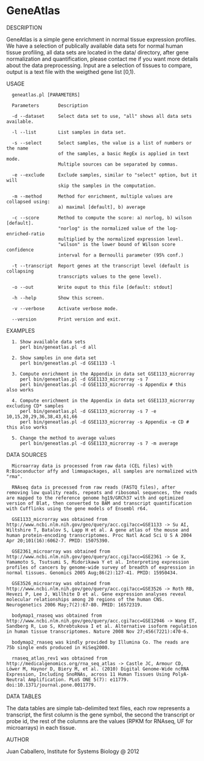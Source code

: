 GeneAtlas
=========

DESCRIPTION

GeneAtlas is a simple gene enrichment in normal tissue expression profiles.
We have a selection of publically available data sets for normal human tissue profiling, all data sets are located in the data/ directory, after gene normalization and quantification, please contact me if you want more details about the data preprocessing.
Input are a selection of tissues to compare, output is a text file with the 
weigthed gene list [0,1).

USAGE

      geneatlas.pl [PARAMETERS]
      
      Parameters       Description
      
      -d --dataset     Select data set to use, "all" shows all data sets available.
      
      -l --list        List samples in data set.
      
      -s --select      Select samples, the value is a list of numbers or the name 
                       of the samples, a basic RegEx is applied in text mode. 
                       Multiple sources can be separated by commas.
      
      -e --exclude     Exclude samples, similar to "select" option, but it will
                       skip the samples in the computation.
      
      -m --method      Method for enrichment, multiple values are collapsed using:
                       a) maximal [default], b) average

      -c --score       Method to compute the score: a) norlog, b) wilson [default].
                       "norlog" is the normalized value of the log-enriched-ratio
                       multiplied by the normalized expression level.
                       "wilson" is the lower bound of Wilson score confidence 
                       interval for a Bernoulli parameter (95% conf.)
      
      -t --transcript  Report genes at the transcript level (default is collapsing
                       transcripts values to the gene level).
      
      -o --out         Write ouput to this file [default: stdout]
      
      -h --help        Show this screen.
      
      -v --verbose     Activate verbose mode.
      
      --version        Print version and exit.

EXAMPLES

      1. Show available data sets
         perl bin/geneatlas.pl -d all
      
      2. Show samples in one data set
         perl bin/geneatlas.pl -d GSE1133 -l
      
      3. Compute enrichment in the Appendix in data set GSE1133_microrray
         perl bin/geneatlas.pl -d GSE1133_microrray -s 7
         perl bin/geneatlas.pl -d GSE1133_microrray -s Appendix # this also works
      
      4. Compute enrichment in the Appendix in data set GSE1133_microrray excluding CD* samples 
         perl bin/geneatlas.pl -d GSE1133_microrray -s 7 -e 10,15,20,29,36,38,43,61,66
         perl bin/geneatlas.pl -d GSE1133_microrray -s Appendix -e CD # this also works
      
      5. Change the method to average values
         perl bin/geneatlas.pl -d GSE1133_microrray -s 7 -m average

DATA SOURCES

      Microarray data is processed from raw data (CEL files) with R:Bioconductor affy and limmapackages, all samples are normalized with "rma".

      RNAseq data is precessed from raw reads (FASTQ files), after removing low quality reads, repeats and ribosomal sequences, the reads are mapped to the reference genome hg19/GRCh37 with and optimized version of Blat, then converted to BAM and transcript quantification with Cufflinks using the gene models of Ensembl r64.

      GSE1133_microrray was obtained from http://www.ncbi.nlm.nih.gov/geo/query/acc.cgi?acc=GSE1133 -> Su AI, Wiltshire T, Batalov S, Lapp H et al. A gene atlas of the mouse and human protein-encoding transcriptomes. Proc Natl Acad Sci U S A 2004 Apr 20;101(16):6062-7. PMID: 15075390.

      GSE2361_microarray was obtained from http://www.ncbi.nlm.nih.gov/geo/query/acc.cgi?acc=GSE2361 -> Ge X, Yamamoto S, Tsutsumi S, Midorikawa Y et al. Interpreting expression profiles of cancers by genome-wide survey of breadth of expression in normal tissues. Genomics 2005 Aug;86(2):127-41. PMID: 15950434.

      GSE3526_microarray was obtained from http://www.ncbi.nlm.nih.gov/geo/query/acc.cgi?acc=GSE3526 -> Roth RB, Hevezi P, Lee J, Willhite D et al. Gene expression analyses reveal molecular relationships among 20 regions of the human CNS. Neurogenetics 2006 May;7(2):67-80. PMID: 16572319.

      bodymap1_rnaseq was obtained from http://www.ncbi.nlm.nih.gov/geo/query/acc.cgi?acc=GSE12946 -> Wang ET, Sandberg R, Luo S, Khrebtukova I et al. Alternative isoform regulation in human tissue transcriptomes. Nature 2008 Nov 27;456(7221):470-6. 

      bodymap2_rnaseq was kindly provided by Illumina Co. The reads are 75b single ends produced in HiSeq2000.

      rnaseq_atlas_rev1 was obtained from http://medicalgenomics.org/rna_seq_atlas -> Castle JC, Armour CD, Löwer M, Haynor D, Biery M, et al. (2010) Digital Genome-Wide ncRNA Expression, Including SnoRNAs, across 11 Human Tissues Using PolyA-Neutral Amplification. PLoS ONE 5(7): e11779. doi:10.1371/journal.pone.0011779.

DATA TABLES

The data tables are simple tab-delimited text files, each row represents a transcript, the first column is the gene symbol, the second the transcript or probe id, the rest of the columns are the values (RPKM for RNAseq, UF for microarrays) in each tissue.

AUTHOR

Juan Caballero, Institute for Systems Biology @ 2012

